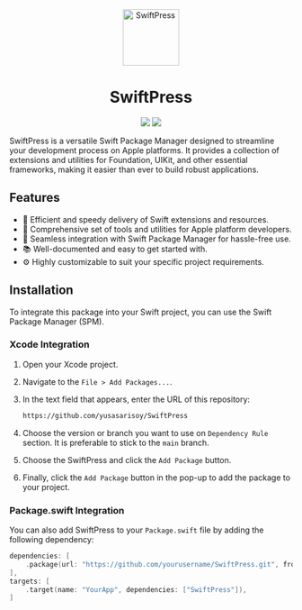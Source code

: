 <div align="center">
  <img width="100" height="100" alt="SwiftPress" src="https://i.ibb.co/1qfwtvq/Swift-Press.png">
  </br>
  <h1><b>SwiftPress</b></h1>
</div>

<div align="center">

![](https://img.shields.io/badge/Editor-Xcode-informational?style=flat&logo=xcode&logoColor=white&color=FC3F1B) ![](https://img.shields.io/badge/Language-Swift-informational?style=flat&logo=swift&logoColor=white&color=FC3F1B)

</div>

SwiftPress is a versatile Swift Package Manager designed to streamline your development process on Apple platforms. It provides a collection of extensions and utilities for Foundation, UIKit, and other essential frameworks, making it easier than ever to build robust applications.

## Features

- 🚀 Efficient and speedy delivery of Swift extensions and resources.
- 🧰 Comprehensive set of tools and utilities for Apple platform developers.
- 🔌 Seamless integration with Swift Package Manager for hassle-free use.
- 📚 Well-documented and easy to get started with.
- ⚙️ Highly customizable to suit your specific project requirements.

## Installation

To integrate this package into your Swift project, you can use the Swift Package Manager (SPM).

### Xcode Integration

1. Open your Xcode project.

2. Navigate to the `File > Add Packages...`.

3. In the text field that appears, enter the URL of this repository:

    ```markdown
    https://github.com/yusasarisoy/SwiftPress

4. Choose the version or branch you want to use on `Dependency Rule` section. It is preferable to stick to the `main` branch.

5. Choose the SwiftPress and click the `Add Package` button.

6. Finally, click the `Add Package` button in the pop-up to add the package to your project.

### Package.swift Integration

You can also add SwiftPress to your `Package.swift` file by adding the following dependency:

```swift
dependencies: [
    .package(url: "https://github.com/yourusername/SwiftPress.git", from: "1.0.0")
],
targets: [
    .target(name: "YourApp", dependencies: ["SwiftPress"]),
]
